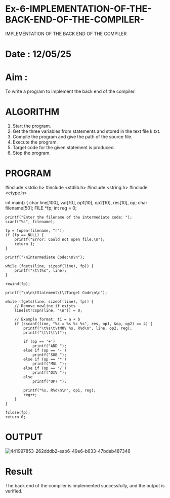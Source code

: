 # Ex-6-IMPLEMENTATION-OF-THE-BACK-END-OF-THE-COMPILER-
IMPLEMENTATION OF THE BACK END OF THE COMPILER 
# Date : 12/05/25
# Aim :
To write a program to implement the back end of the compiler.
# ALGORITHM
1. Start the program.
2. Get the three variables from statements and stored in the text file k.txt.
3. Compile the program and give the path of the source file.
4. Execute the program.
5. Target code for the given statement is produced.
6. Stop the program.
# PROGRAM
#include <stdio.h> #include <stdlib.h> #include <string.h> #include <ctype.h>

int main() { char line[100], var[10], op1[10], op2[10], res[10], op; char filename[50]; FILE *fp; int reg = 0;
```
printf("Enter the filename of the intermediate code: ");
scanf("%s", filename);

fp = fopen(filename, "r");
if (fp == NULL) {
    printf("Error: Could not open file.\n");
    return 1;
}

printf("\nIntermediate Code:\n\n");

while (fgets(line, sizeof(line), fp)) {
    printf("\t\t%s", line);
}

rewind(fp);

printf("\n\n\tStatement\t\tTarget Code\n\n");

while (fgets(line, sizeof(line), fp)) {
    // Remove newline if exists
    line[strcspn(line, "\n")] = 0;

    // Example format: t1 = a + b
    if (sscanf(line, "%s = %s %c %s", res, op1, &op, op2) == 4) {
        printf("\t%s\t\tMOV %s, R%d\n", line, op2, reg);
        printf("\t\t\t\t");

        if (op == '+')
            printf("ADD ");
        else if (op == '-')
            printf("SUB ");
        else if (op == '*')
            printf("MUL ");
        else if (op == '/')
            printf("DIV ");
        else
            printf("OP? ");

        printf("%s, R%d\n\n", op1, reg);
        reg++;
    }
}

fclose(fp);
return 0;
```


# OUTPUT
![441997853-262dddb2-eab6-49e6-b633-47bdeb487346](https://github.com/user-attachments/assets/ae049d10-3b2b-42dd-9dbe-6a01ff42f4e7)
# Result
The back end of the compiler is implemented successfully, and the output is verified.

